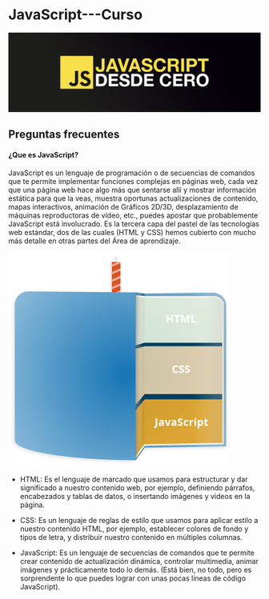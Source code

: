 # JavaScript---Curso
<img src="https://github.com/Mauri-Cerda/JavaScript---Curso/blob/main/Imagen/header.jpg">

<br>

## Preguntas frecuentes

#### ¿Que es JavaScript?

JavaScript es un lenguaje de programación o de secuencias de comandos que te permite implementar funciones complejas en páginas web, cada vez que una página web hace algo más que sentarse allí y mostrar información estática para que la veas, muestra oportunas actualizaciones de contenido, mapas interactivos, animación de Gráficos 2D/3D, desplazamiento de máquinas reproductoras de vídeo, etc., puedes apostar que probablemente JavaScript está involucrado. Es la tercera capa del pastel de las tecnologías web estándar, dos de las cuales (HTML y CSS) hemos cubierto con mucho más detalle en otras partes del Área de aprendizaje.

<img src="https://github.com/Mauri-Cerda/JavaScript---Curso/blob/main/Imagen/cake.png">

* HTML: Es el lenguaje de marcado que usamos para estructurar y dar significado a nuestro contenido web, por ejemplo, definiendo párrafos, encabezados y tablas de datos, o insertando imágenes y videos en la página.
  
* CSS: Es un lenguaje de reglas de estilo que usamos para aplicar estilo a nuestro contenido HTML, por ejemplo, establecer colores de fondo y tipos de letra, y distribuir nuestro contenido en múltiples columnas.
  
* JavaScript: Es un lenguaje de secuencias de comandos que te permite crear contenido de actualización dinámica, controlar multimedia, animar imágenes y prácticamente todo lo demás. (Está bien, no todo, pero es sorprendente lo que puedes lograr con unas pocas líneas de código JavaScript).
